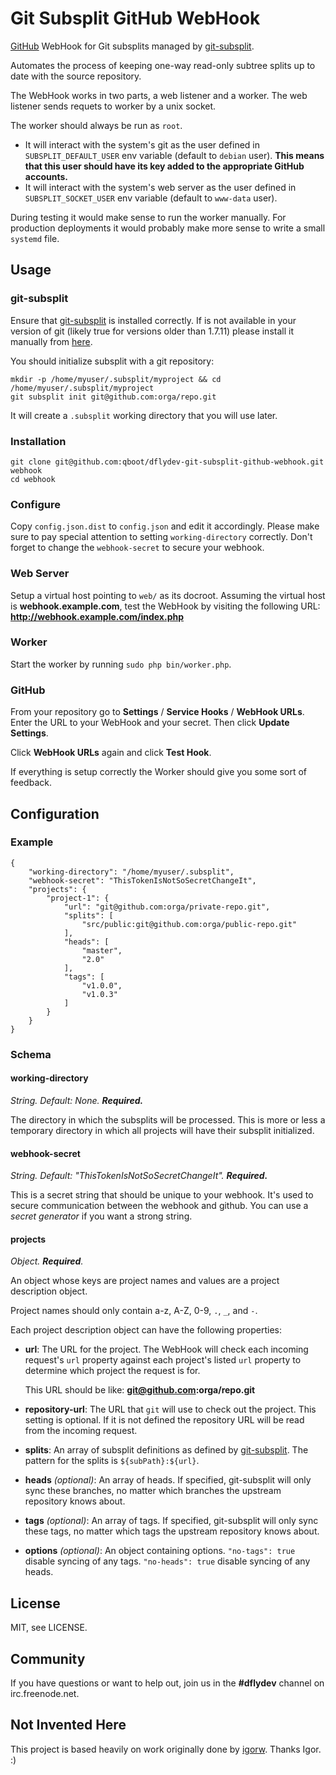 Git Subsplit GitHub WebHook
===========================

[GitHub][1] WebHook for Git subsplits managed by [git-subsplit][2].

Automates the process of keeping one-way read-only subtree splits up to date
with the source repository.

The WebHook works in two parts, a web listener and a worker. The web listener
sends requets to worker by a unix socket.

The worker should always be run as `root`. 
- It will interact with the system's git as the user defined in 
`SUBSPLIT_DEFAULT_USER` env variable (default to `debian` user).
**This means that this user should have its key added to the appropriate
GitHub accounts.**
- It will interact with the system's web server as the user defined in
`SUBSPLIT_SOCKET_USER` env variable (default to `www-data` user).

During testing it would make sense to run the worker manually. For production
deployments it would probably make more sense to write a small `systemd` file.


Usage
-----

### git-subsplit

Ensure that [git-subsplit][2] is installed correctly. If is not available
in your version of git (likely true for versions older than 1.7.11)
please install it manually from [here][3].

You should initialize subsplit with a git repository:

    mkdir -p /home/myuser/.subsplit/myproject && cd /home/myuser/.subsplit/myproject
    git subsplit init git@github.com:orga/repo.git

It will create a `.subsplit` working directory that you will use later.

### Installation

    git clone git@github.com:qboot/dflydev-git-subsplit-github-webhook.git webhook
    cd webhook

### Configure

Copy `config.json.dist` to `config.json` and edit it accordingly. Please make sure
to pay special attention to setting `working-directory` correctly.
Don't forget to change the `webhook-secret` to secure your webhook.

### Web Server

Setup a virtual host pointing to `web/` as its docroot. Assuming the virtual host
is **webhook.example.com**, test the WebHook by visiting the following URL:
**http://webhook.example.com/index.php**

### Worker

Start the worker by running `sudo php bin/worker.php`.

### GitHub

From your repository go to **Settings** / **Service Hooks** / **WebHook URLs**.
Enter the URL to your WebHook and your secret. Then click **Update Settings**.

Click **WebHook URLs** again and click **Test Hook**.

If everything is setup correctly the Worker should give you some sort of feedback.


Configuration
-------------

### Example

```
{
    "working-directory": "/home/myuser/.subsplit",
    "webhook-secret": "ThisTokenIsNotSoSecretChangeIt",
    "projects": {
        "project-1": {
            "url": "git@github.com:orga/private-repo.git",
            "splits": [
                "src/public:git@github.com:orga/public-repo.git"
            ],
            "heads": [
                "master",
                "2.0"
            ],
            "tags": [
                "v1.0.0",
                "v1.0.3"
            ]
        }
    }
}
```

### Schema

#### working-directory

*String. Default: None. **Required.***

The directory in which the subsplits will be processed. This is more or less
a temporary directory in which all projects will have their subsplit initialized.

#### webhook-secret

*String. Default: "ThisTokenIsNotSoSecretChangeIt". **Required.***

This is a secret string that should be unique to your webhook. It's used to secure communication between the webhook and github.
You can use a *secret generator* if you want a strong string.

#### projects

*Object. **Required**.*

An object whose keys are project names and values are a project description
object.

Project names should only contain a-z, A-Z, 0-9, `.`, `_`, and `-`.

Each project description object can have the following properties:

 * **url**:
   The URL for the project. The WebHook will check each incoming request's
   `url` property against each project's listed `url` property to determine
   which project the request is for.
   
   This URL should be like: **git@github.com:orga/repo.git**
   
 * **repository-url**:
   The URL that `git` will use to check out the project. This setting is
   optional. If it is not defined the repository URL will be read from the
   incoming request.
 * **splits**:
   An array of subsplit definitions as defined by [git-subsplit][2].
   The pattern for the splits is `${subPath}:${url}`.

 * **heads** *(optional)*:
   An array of heads. If specified, git-subsplit will only sync these branches, 
   no matter which branches the upstream repository knows about.

* **tags** *(optional)*:
   An array of tags. If specified, git-subsplit will only sync these tags, no 
   matter which tags the upstream repository knows about.

* **options** *(optional)*:
   An object containing options.
   `"no-tags": true` disable syncing of any tags.
   `"no-heads": true` disable syncing of any heads.

License
-------

MIT, see LICENSE.


Community
---------

If you have questions or want to help out, join us in the
**#dflydev** channel on irc.freenode.net.


Not Invented Here
-----------------

This project is based heavily on work originally done by [igorw][4].
Thanks Igor. :)


[1]: https://github.com
[2]: https://github.com/dflydev/git-subsplit
[3]: https://github.com/apenwarr/git-subtree
[4]: https://igor.io
